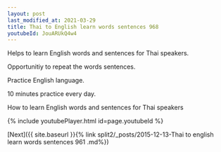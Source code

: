 ```yaml
---
layout: post
last_modified_at: 2021-03-29
title: Thai to English learn words sentences 968 
youtubeId: JouARUkQ4w4
---
```

 
 
Helps to learn English words and sentences for Thai speakers.

Opportunitiy to repeat the words sentences. 

Practice English language. 
 
10 minutes practice every day. 
 
How to learn English words and sentences for Thai speakers 
 
{% include youtubePlayer.html id=page.youtubeId %}
 
 
[Next]({{ site.baseurl }}{% link  split2/_posts/2015-12-13-Thai to english learn words sentences 961 .md%})
 
